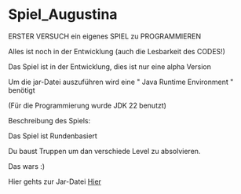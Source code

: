 # Spiel_Augustina
ERSTER VERSUCH ein eigenes SPIEL zu PROGRAMMIEREN

Alles ist noch in der Entwicklung (auch die Lesbarkeit des CODES!)

Das Spiel ist in der Entwicklung, dies ist nur eine alpha Version

Um die jar-Datei auszuführen wird eine " Java Runtime Environment " benötigt

(Für die Programmierung wurde JDK 22 benutzt)


  
Beschreibung des Spiels:
  
  
 Das Spiel ist Rundenbasiert
 
 Du baust Truppen um dan verschiede Level zu absolvieren.

 Das wars :)

 Hier gehts zur Jar-Datei [Hier](https://github.com/kevokopter/augustina/releases)
